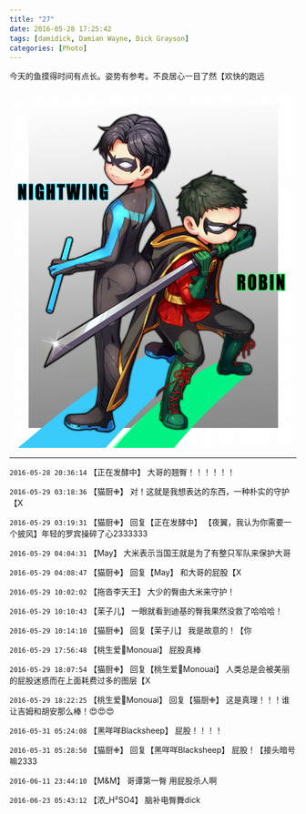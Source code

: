 ```yaml
---
title: "27"
date: 2016-05-28 17:25:42
tags: [damidick, Damian Wayne, Dick Grayson]
categories: [Photo]
---
```


<p>今天的鱼摸得时间有点长。姿势有参考。不良居心一目了然【欢快的跑远</p>

![](https://raw.githubusercontent.com/alicewish/meowchain247/master/img_cVZNdzJtQk9JV2RVUlRXZEVJL0g0Sko2T1NSUDR6d0dUa3ZOZ1YrVC9Xa3pnU3E2WUd1UkpBPT0.jpg)

---

`2016-05-28 20:36:14` 【正在发酵中】 大哥的翘臀！！！！！！

`2016-05-29 03:18:36` 【猫厨✙】 对！这就是我想表达的东西，一种朴实的守护【X

`2016-05-29 03:19:31` 【猫厨✙】 回复【正在发酵中】 【夜翼，我认为你需要一个披风】年轻的罗宾操碎了心2333333

`2016-05-29 04:04:31` 【May】 大米表示当国王就是为了有整只军队来保护大哥

`2016-05-29 04:08:47` 【猫厨✙】 回复【May】 和大哥的屁股【X

`2016-05-29 10:02:02` 【拖沓李天王】 大少的臀由大米来守护！

`2016-05-29 10:10:43` 【茉子儿】 一眼就看到迪基的臀我果然没救了哈哈哈！

`2016-05-29 10:14:10` 【猫厨✙】 回复【茉子儿】 我是故意的！【你

`2016-05-29 17:56:48` 【桃生爱🍑Monouai】 屁股真棒

`2016-05-29 18:07:54` 【猫厨✙】 回复【桃生爱🍑Monouai】 人类总是会被美丽的屁股迷惑而在上面耗费过多的图层【X

`2016-05-29 18:22:25` 【桃生爱🍑Monouai】 回复【猫厨✙】 这是真理！！！谁让吉姆和胡安那么棒！😍😍😍

`2016-05-31 05:24:08` 【黑咩咩Blacksheep】 屁股！！！！

`2016-05-31 05:28:50` 【猫厨✙】 回复【黑咩咩Blacksheep】 屁股！【接头暗号嘛2333

`2016-06-11 23:44:10` 【M&M】 哥谭第一臀 用屁股杀人啊

`2016-06-23 05:43:12` 【浓\_H²SO4】 脑补电臀舞dick
